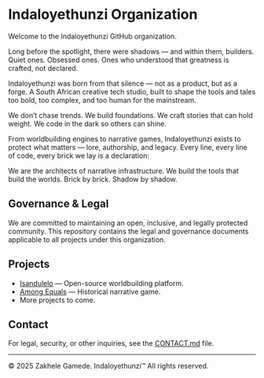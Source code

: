 # Indaloyethunzi Organization

Welcome to the Indaloyethunzi GitHub organization.

Long before the spotlight, there were shadows — and within them, builders. Quiet ones. Obsessed ones. Ones who understood that greatness is crafted, not declared.

Indaloyethunzi was born from that silence — not as a product, but as a forge. A South African creative tech studio, built to shape the tools and tales too bold, too complex, and too human for the mainstream.

We don’t chase trends. We build foundations.
We craft stories that can hold weight.
We code in the dark so others can shine.

From worldbuilding engines to narrative games, Indaloyethunzi exists to protect what matters — lore, authorship, and legacy. Every line, every line of code, every brick we lay is a declaration:

We are the architects of narrative infrastructure.
We build the tools that build the worlds.
Brick by brick. Shadow by shadow.

## Governance & Legal

We are committed to maintaining an open, inclusive, and legally protected community. This repository contains the legal and governance documents applicable to all projects under this organization.

## Projects

- [Isandulelo](https://github.com/Indaloyethunzi/isandulelo) — Open-source worldbuilding platform.
- [Among Equals](https://github.com/Indaloyethunzi/among-equals) — Historical narrative game.
- More projects to come.

## Contact

For legal, security, or other inquiries, see the [CONTACT.md](./CONTACT.md) file.

---

© 2025 Zakhele Gamede. Indaloyethunzi™ All rights reserved.
